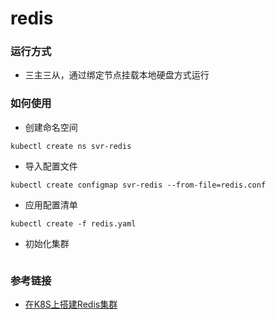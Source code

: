 # redis

### 运行方式
- 三主三从，通过绑定节点挂载本地硬盘方式运行

### 如何使用
- 创建命名空间
```
kubectl create ns svr-redis
```
- 导入配置文件
```
kubectl create configmap svr-redis --from-file=redis.conf
```
- 应用配置清单
```
kubectl create -f redis.yaml
```
- 初始化集群
```
```


### 参考链接
- [在K8S上搭建Redis集群](https://juejin.im/post/6844903806719754254)
